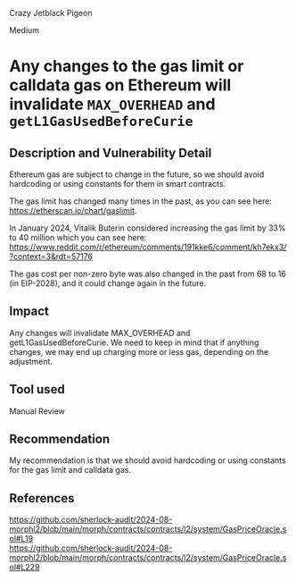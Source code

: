 Crazy Jetblack Pigeon

Medium

# Any changes to the gas limit or calldata gas on Ethereum will invalidate `MAX_OVERHEAD` and `getL1GasUsedBeforeCurie`

## Description and Vulnerability Detail
Ethereum gas are subject to change in the future, so we should avoid hardcoding or using constants for them in smart contracts.

The gas limit has changed many times in the past, as you can see here: https://etherscan.io/chart/gaslimit.

In January 2024, Vitalik Buterin considered increasing the gas limit by 33% to 40 million which you can see here: https://www.reddit.com/r/ethereum/comments/191kke6/comment/kh7ekx3/?context=3&rdt=57176

The gas cost per non-zero byte was also changed in the past from 68 to 16 (in EIP-2028), and it could change again in the future.

## Impact
Any changes will invalidate MAX_OVERHEAD and getL1GasUsedBeforeCurie. We need to keep in mind that if anything changes, we may end up charging more or less gas, depending on the adjustment.


## Tool used

Manual Review

## Recommendation
My recommendation is that we should avoid hardcoding or using constants for the gas limit and calldata gas.

## References
https://github.com/sherlock-audit/2024-08-morphl2/blob/main/morph/contracts/contracts/l2/system/GasPriceOracle.sol#L19  
https://github.com/sherlock-audit/2024-08-morphl2/blob/main/morph/contracts/contracts/l2/system/GasPriceOracle.sol#L229